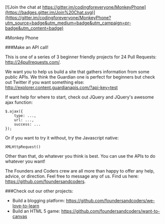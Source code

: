 [![Join the chat at https://gitter.im/codingforeveryone/MonkeyPhone](https://badges.gitter.im/Join%20Chat.svg)](https://gitter.im/codingforeveryone/MonkeyPhone?utm_source=badge&utm_medium=badge&utm_campaign=pr-badge&utm_content=badge)

#Monkey Phone

###Make an API call!

This is one of a series of 3 beginner friendly projects for 24 Pull Requests: http://24pullrequests.com/.

We want you to help us build a site that gathers information from some public APIs. We think the Guardian one is perfect for beginners but check out Twitter if you want something else: http://explorer.content.guardianapis.com/?api-key=test

If want help for where to start, check out JQuery and JQuery's awesome ajax function: 

```
$.ajax({
	type: ...,
	url: ...,
	success: ...
});
```

Or if you want to try it without, try the Javascript native:

```
XMLHttpRequest()
```

Other than that, do whatever you think is best. You can use the APIs to do whatever you want!

The Founders and Coders crew are all more than happy to offer any help, advice, or direction. Feel free to message any of us. Find us here: https://github.com/foundersandcoders.

###Check out our other projects:

* Build a blogging platform: https://github.com/foundersandcoders/we-love-to-learn
* Build an HTML 5 game: https://github.com/foundersandcoders/want-to-canvas

